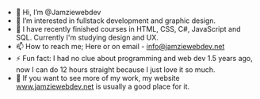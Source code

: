 - 👋 Hi, I’m @Jamziewebdev
- 👀 I’m interested in fullstack development and graphic design.
- 🌱 I have recently finished courses in HTML, CSS, C#, JavaScript and SQL. Currently I'm studying design and UX.
- 📫 How to reach me; Here or on email - info@jamziewebdev.net
- ⚡ Fun fact: I had no clue about programming and web dev 1.5 years ago, now I can do 12 hours straight because I just love it so much.
- 🔎 If you want to see more of my work, my website www.jamziewebdev.net is usually a good place for it.

<!---
Jamziewebdev/Jamziewebdev is a ✨ special ✨ repository because its `README.md` (this file) appears on your GitHub profile.
You can click the Preview link to take a look at your changes.
--->
